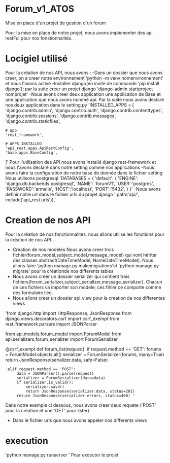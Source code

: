 # Forum_v1_ATOS
Mise en place d'un projet de gestion d'un forum

Pour la mise en place de notre projet, nous avons implementer des api restFul pour nos fonstionnalités.

# Locigiel utilisé

Pour la création de nos API, nous avons :
-Dans un dossier que nous avons creer, on a creer notre environnement 'python -m venv nomenvironnement' et nous l'avons activé
-Installer django(en invite de commande 'pip install django'); par la suite creer un projet django 'django-admin startproject nomprojet'
-Nous avons creer deux application une application de Base et une application que nous avons nommé api. Par la suite nous avons declaré nos deux application dans le setting.py
'INSTALLED_APPS = [
    'django.contrib.admin',
    'django.contrib.auth',
    'django.contrib.contenttypes',
    'django.contrib.sessions',
    'django.contrib.messages',
    'django.contrib.staticfiles',

    # app
    'rest_framework',

    # APPS INSTALLED
    'api_rest.apps.ApiRestConfig',
    'base.apps.BaseConfig',


]'
Pour l'utilisation des API nous avons installé django rest-framework et nous l'avons declaré dans notre setting comme nos applications
-Nous avons faire la configuration de notre base de donnée dans le fichier setting. Nous utilisons postgresql
'DATABASES = {
    'default': {
        'ENGINE': 'django.db.backends.postgresql',
        'NAME': 'forumV1',
        'USER':'postgres',
        'PASSWORD':'armelle',
        'HOST':'localhost',
        'PORT':'5432',
    }
}'
-Nous avons definir notre url dans le fichier urls du projet django
'    path('api/', include('api_rest.urls')),'

# Creation de nos API
Pour la création de nos fonctionnalites, nous allons utilise les fonctions pour la création de nos API.
- Creation de nos modeles
Nous avons creer trois fichier(forum_model,subject_model,message_model) qui vont hériter des classes abstract(DateTimeModel, NameDateTimeModel).
Nous allons faire 'python manage.py makemigrations'et 'python manage.py migrate' pour la créationde nos differents tables 
- Nous avons creer un dossier serializer qui contient trois fichiers(forum_serializer,subject_serializer,message_serializer). Chacun de ces fichiers va importer son modele; ces fihier ce comporte comme des formulaire liée.
- Nous allons creer un dossier api_view pour la creation de nos differentes views 

'from django.http import HttpResponse, JsonResponse
from django.views.decorators.csrf import csrf_exempt
from rest_framework.parsers import JSONParser


from api.models.forum_model import ForumModel
from api.serializers.forum_serializer import ForumSerializer

 @csrf_exempt
 def forum_list(request):
     if request.method == 'GET':
         forums = ForumModel.objects.all()
         serializer = ForumSerializer(forums, many=True)
         return JsonResponse(serializer.data, safe=False)
    
     elif request.method == 'POST':
         data = JSONParser().parse(request)
         serializer = ForumSerializer(data=data)
         if serializer.is_valid():
             serializer.save()
             return JsonResponse(serializer.data, status=201)
         return JsonResponse(serializer.errors, status=400) '
Dans notre exemple ci dessous, nous avons creer deux requete ('POST' pour la creation et une 'GET' pour lister)

- Dans le fichier urls que nous avons appeler nos differents views

# execution 
'python manage.py runserver ' Pour exceuter le projet
